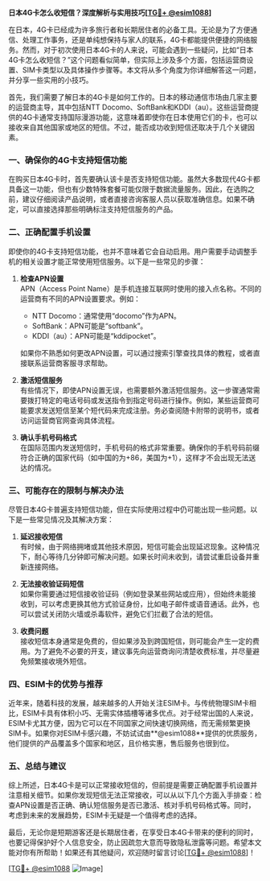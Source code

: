 **日本4G卡怎么收短信？深度解析与实用技巧[[TG💪+ @esim1088](https://t.me/s/esim1088)]**

在日本，4G卡已经成为许多旅行者和长期居住者的必备工具。无论是为了方便通信、处理工作事务，还是单纯想保持与家人的联系，4G卡都能提供便捷的网络服务。然而，对于初次使用日本4G卡的人来说，可能会遇到一些疑问，比如“日本4G卡怎么收短信？”这个问题看似简单，但实际上涉及多个方面，包括运营商设置、SIM卡类型以及具体操作步骤等。本文将从多个角度为你详细解答这一问题，并分享一些实用的小技巧。

首先，我们需要了解日本的4G卡是如何工作的。日本的移动通信市场由几家主要的运营商主导，其中包括NTT Docomo、SoftBank和KDDI（au）。这些运营商提供的4G卡通常支持国际漫游功能，这意味着即使你在日本使用它们的卡，也可以接收来自其他国家或地区的短信。不过，能否成功收到短信还取决于几个关键因素。

### **一、确保你的4G卡支持短信功能**

在购买日本4G卡时，首先要确认该卡是否支持短信功能。虽然大多数现代4G卡都具备这一功能，但也有少数特殊套餐可能仅限于数据流量服务。因此，在选购之前，建议仔细阅读产品说明，或者直接咨询客服人员以获取准确信息。如果不确定，可以直接选择那些明确标注支持短信服务的产品。

### **二、正确配置手机设置**

即使你的4G卡支持短信功能，也并不意味着它会自动启用。用户需要手动调整手机的相关设置才能正常使用短信服务。以下是一些常见的步骤：

1. **检查APN设置**  
   APN（Access Point Name）是手机连接互联网时使用的接入点名称。不同的运营商有不同的APN设置要求。例如：
   - NTT Docomo：通常使用“docomo”作为APN。
   - SoftBank：APN可能是“softbank”。
   - KDDI（au）：APN可能是“kddipocket”。

   如果你不熟悉如何更改APN设置，可以通过搜索引擎查找具体的教程，或者直接联系运营商客服寻求帮助。

2. **激活短信服务**  
   有些情况下，即使APN设置无误，也需要额外激活短信服务。这一步骤通常需要拨打特定的电话号码或发送指令到指定号码进行操作。例如，某些运营商可能要求发送短信至某个短代码来完成注册。务必查阅随卡附带的说明书，或者访问运营商官网查询具体流程。

3. **确认手机号码格式**  
   在国际范围内发送短信时，手机号码的格式非常重要。确保你的手机号码前缀符合正确的国家代码（如中国的为+86，美国为+1），这样才不会出现无法送达的情况。

### **三、可能存在的限制与解决办法**

尽管日本4G卡普遍支持短信功能，但在实际使用过程中仍可能出现一些问题。以下是一些常见情况及其解决方案：

1. **延迟接收短信**  
   有时候，由于网络拥堵或其他技术原因，短信可能会出现延迟现象。这种情况下，耐心等待几分钟即可解决问题。如果长时间未收到，请尝试重启设备并重新连接网络。

2. **无法接收验证码短信**  
   如果你需要通过短信接收验证码（例如登录某些网站或应用），但始终未能接收到，可以考虑更换其他方式验证身份，比如电子邮件或语音通话。此外，也可以尝试关闭防火墙或杀毒软件，避免它们拦截了合法的短信。

3. **收费问题**  
   接收短信本身通常是免费的，但如果涉及到跨国短信，则可能会产生一定的费用。为了避免不必要的开支，建议事先向运营商询问清楚收费标准，并尽量避免频繁接收境外短信。

### **四、ESIM卡的优势与推荐**

近年来，随着科技的发展，越来越多的人开始关注ESIM卡。与传统物理SIM卡相比，ESIM卡具有体积小巧、无需实体插槽等诸多优点。对于经常出国的人来说，ESIM卡尤其方便，因为它可以在不同国家之间快速切换网络，而无需频繁更换SIM卡。如果你对ESIM卡感兴趣，不妨试试由**@esim1088**提供的优质服务，他们提供的产品覆盖多个国家和地区，且价格实惠，售后服务也很到位。

### **五、总结与建议**

综上所述，日本4G卡是可以正常接收短信的，但前提是需要正确配置手机设置并注意相关细节。如果你发现短信无法正常接收，可以从以下几个方面入手排查：检查APN设置是否正确、确认短信服务是否已激活、核对手机号码格式等。同时，考虑到未来的发展趋势，ESIM卡无疑是一个值得考虑的选择。

最后，无论你是短期游客还是长期居住者，在享受日本4G卡带来的便利的同时，也要记得保护好个人信息安全，防止因疏忽大意而导致隐私泄露等问题。希望本文能对你有所帮助！如果还有其他疑问，欢迎随时留言讨论[[TG💪+ @esim1088](https://t.me/s/esim1088)]！

[[TG💪+ @esim1088](https://t.me/s/esim1088) ![Image](https://i.postimg.cc/4NQfJmqS/Snipaste-2025-05-13-00-14-12.png)]